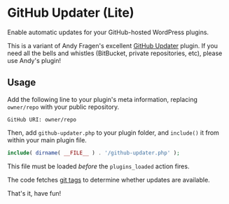 # GitHub Updater (Lite)
Enable automatic updates for your GitHub-hosted WordPress plugins.

This is a variant of Andy Fragen's excellent [GitHub Updater](https://github.com/afragen/github-updater) plugin. If you need all the bells and whistles (BitBucket, private repositories, etc), please use Andy's plugin!

## Usage

Add the following line to your plugin's meta information, replacing `owner/repo` with your public repository.

```
GitHub URI: owner/repo
```

Then, add `github-updater.php` to your plugin folder, and `include()` it from within your main plugin file.

```php
include( dirname( __FILE__ ) . '/github-updater.php' );
```

This file must be loaded _before_ the `plugins_loaded` action fires.

The code fetches [git tags](https://git-scm.com/book/en/v2/Git-Basics-Tagging) to determine whether updates are available.

That's it, have fun!
